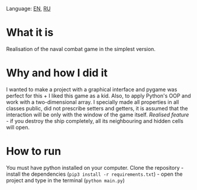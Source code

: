 Language: [EN](https://github.com/EvansTrein/Naval-combat/blob/main/README.md), [RU](https://github.com/EvansTrein/Naval-combat/blob/main/README_RU.md)

# What it is
Realisation of the naval combat game in the simplest version.

# Why and how I did it
I wanted to make a project with a graphical interface and pygame was perfect for this + I liked this game as a kid. Also, to apply Python's OOP and work with a two-dimensional array.
I specially made all properties in all classes public, did not prescribe setters and getters, it is assumed that the interaction will be only with the window of the game itself.
*Realised feature* - if you destroy the ship completely, all its neighbouring and hidden cells will open.

# How to run
You must have python installed on your computer.
Clone the repository - install the dependencies (`pip3 install -r requirements.txt`) - open the project and type in the terminal (`python main.py`)
